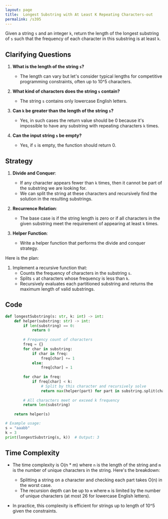 ```yaml
---
layout: page
title:  Longest Substring with At Least K Repeating Characters-out
permalink: /s395
---
```


Given a string `s` and an integer `k`, return the length of the longest substring of `s` such that the frequency of each character in this substring is at least `k`.

## Clarifying Questions
1. **What is the length of the string `s`?**
   - The length can vary but let's consider typical lengths for competitive programming constraints, often up to 10^5 characters.

2. **What kind of characters does the string `s` contain?**
   - The string `s` contains only lowercase English letters.

3. **Can `k` be greater than the length of the string `s`?**
   - Yes, in such cases the return value should be 0 because it's impossible to have any substring with repeating characters `k` times.

4. **Can the input string `s` be empty?**
   - Yes, if `s` is empty, the function should return 0.

## Strategy
1. **Divide and Conquer**:
   - If any character appears fewer than `k` times, then it cannot be part of the substring we are looking for.
   - We can split the string at these characters and recursively find the solution in the resulting substrings.

2. **Recurrence Relation**:
   - The base case is if the string length is zero or if all characters in the given substring meet the requirement of appearing at least `k` times.

3. **Helper Function**:
   - Write a helper function that performs the divide and conquer strategy.

Here is the plan:

1. Implement a recursive function that:
   - Counts the frequency of characters in the substring `s`.
   - Splits `s` at characters whose frequency is less than `k`.
   - Recursively evaluates each partitioned substring and returns the maximum length of valid substrings.

## Code

```python
def longestSubstring(s: str, k: int) -> int:
    def helper(substring: str) -> int:
        if len(substring) == 0:
            return 0
        
        # Frequency count of characters
        freq = {}
        for char in substring:
            if char in freq:
                freq[char] += 1
            else:
                freq[char] = 1
        
        for char in freq:
            if freq[char] < k:
                # Split by this character and recursively solve
                return max(helper(part) for part in substring.split(char))
        
        # All characters meet or exceed k frequency
        return len(substring)
    
    return helper(s)

# Example usage:
s = "aaabb"
k = 3
print(longestSubstring(s, k))  # Output: 3
```

## Time Complexity
- The time complexity is O(n * m) where `n` is the length of the string and `m` is the number of unique characters in the string. Here's the breakdown:
  - Splitting a string on a character and checking each part takes O(n) in the worst case.
  - The recursion depth can be up to `m` where `m` is limited by the number of unique characters (at most 26 for lowercase English letters).

- In practice, this complexity is efficient for strings up to length of 10^5 given the constraints.